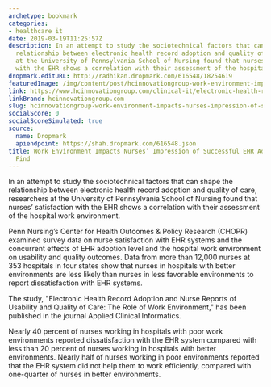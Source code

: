 ```yaml
---
archetype: bookmark
categories:
- healthcare it
date: 2019-03-19T11:25:57Z
description: In an attempt to study the sociotechnical factors that can shape the
  relationship between electronic health record adoption and quality of care, researchers
  at the University of Pennsylvania School of Nursing found that nurses’ satisfaction
  with the EHR shows a correlation with their assessment of the hospital work environment.
dropmark.editURL: http://radhikan.dropmark.com/616548/18254619
featuredImage: /img/content/post/hcinnovationgroup-work-environment-impacts-nurses-impression-of-successful-ehr-adoption-researchers-find.jpg
link: https://www.hcinnovationgroup.com/clinical-it/electronic-health-record-electronic-medical-record-ehr-emr/news/21072436/work-environment-impacts-nurses-impression-of-successful-ehr-adoption-researchers-find
linkBrand: hcinnovationgroup.com
slug: hcinnovationgroup-work-environment-impacts-nurses-impression-of-successful-ehr-adoption-researchers-find
socialScore: 0
socialScoreSimulated: true
source:
  name: Dropmark
  apiendpoint: https://shah.dropmark.com/616548.json
title: Work Environment Impacts Nurses’ Impression of Successful EHR Adoption, Researchers
  Find
---
```

In an attempt to study the sociotechnical factors that can shape the relationship between electronic health record adoption and quality of care, researchers at the University of Pennsylvania School of Nursing found that nurses’ satisfaction with the EHR shows a correlation with their assessment of the hospital work environment.

Penn Nursing’s Center for Health Outcomes & Policy Research (CHOPR) examined survey data on nurse satisfaction with EHR systems and the concurrent effects of EHR adoption level and the hospital work environment on usability and quality outcomes. Data from more than 12,000 nurses at 353 hospitals in four states show that nurses in hospitals with better environments are less likely than nurses in less favorable environments to report dissatisfaction with EHR systems.

The study, "Electronic Health Record Adoption and Nurse Reports of Usability and Quality of Care: The Role of Work Environment," has been published in the journal Applied Clinical Informatics.

Nearly 40 percent of nurses working in hospitals with poor work environments reported dissatisfaction with the EHR system compared with less than 20 percent of nurses working in hospitals with better environments. Nearly half of nurses working in poor environments reported that the EHR system did not help them to work efficiently, compared with one-quarter of nurses in better environments.

